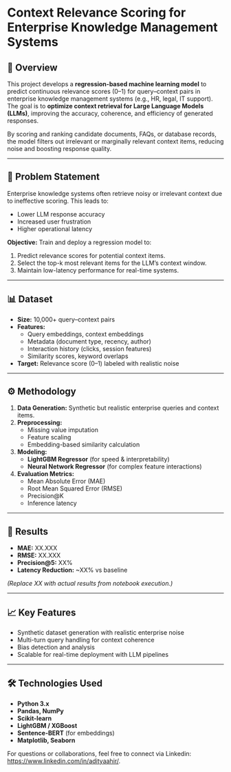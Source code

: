 # Context Relevance Scoring for Enterprise Knowledge Management Systems

## 📌 Overview  
This project develops a **regression-based machine learning model** to predict continuous relevance scores (0–1) for query–context pairs in enterprise knowledge management systems (e.g., HR, legal, IT support). The goal is to **optimize context retrieval for Large Language Models (LLMs)**, improving the accuracy, coherence, and efficiency of generated responses.

By scoring and ranking candidate documents, FAQs, or database records, the model filters out irrelevant or marginally relevant context items, reducing noise and boosting response quality.

---

## 🎯 Problem Statement  
Enterprise knowledge systems often retrieve noisy or irrelevant context due to ineffective scoring. This leads to:  
- Lower LLM response accuracy  
- Increased user frustration  
- Higher operational latency  

**Objective:** Train and deploy a regression model to:  
1. Predict relevance scores for potential context items.  
2. Select the top-k most relevant items for the LLM’s context window.  
3. Maintain low-latency performance for real-time systems.  

---

## 📊 Dataset  
- **Size:** 10,000+ query–context pairs  
- **Features:**  
  - Query embeddings, context embeddings  
  - Metadata (document type, recency, author)  
  - Interaction history (clicks, session features)  
  - Similarity scores, keyword overlaps  
- **Target:** Relevance score (0–1) labeled with realistic noise

---

## ⚙️ Methodology  
1. **Data Generation:** Synthetic but realistic enterprise queries and context items.  
2. **Preprocessing:**  
   - Missing value imputation  
   - Feature scaling  
   - Embedding-based similarity calculation  
3. **Modeling:**  
   - **LightGBM Regressor** (for speed & interpretability)  
   - **Neural Network Regressor** (for complex feature interactions)  
4. **Evaluation Metrics:**  
   - Mean Absolute Error (MAE)  
   - Root Mean Squared Error (RMSE)  
   - Precision@K  
   - Inference latency  

---

## 🚀 Results  
- **MAE:** XX.XXX  
- **RMSE:** XX.XXX  
- **Precision@5:** XX%  
- **Latency Reduction:** ~XX% vs baseline  

*(Replace XX with actual results from notebook execution.)*

---

## 📈 Key Features  
- Synthetic dataset generation with realistic enterprise noise  
- Multi-turn query handling for context coherence  
- Bias detection and analysis  
- Scalable for real-time deployment with LLM pipelines  

---

## 🛠️ Technologies Used  
- **Python 3.x**  
- **Pandas, NumPy**  
- **Scikit-learn**  
- **LightGBM / XGBoost**  
- **Sentence-BERT** (for embeddings)  
- **Matplotlib, Seaborn**  

For questions or collaborations, feel free to connect via Linkedin: https://www.linkedin.com/in/adityaahir/.